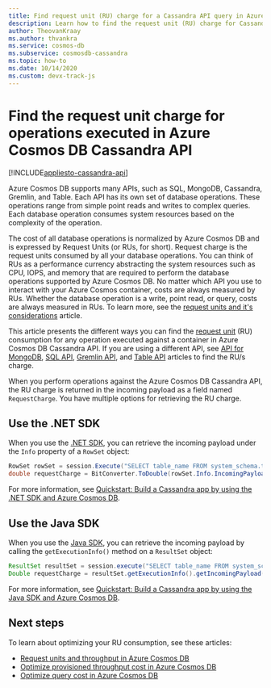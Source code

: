```yaml
---
title: Find request unit (RU) charge for a Cassandra API query in Azure Cosmos DB
description: Learn how to find the request unit (RU) charge for Cassandra queries executed against an Azure Cosmos container. You can use the Azure portal, .NET and Java drivers to find the RU charge. 
author: TheovanKraay
ms.author: thvankra
ms.service: cosmos-db
ms.subservice: cosmosdb-cassandra
ms.topic: how-to
ms.date: 10/14/2020
ms.custom: devx-track-js
---
```

# Find the request unit charge for operations executed in Azure Cosmos DB Cassandra API
[!INCLUDE[appliesto-cassandra-api](../includes/appliesto-cassandra-api.md)]

Azure Cosmos DB supports many APIs, such as SQL, MongoDB, Cassandra, Gremlin, and Table. Each API has its own set of database operations. These operations range from simple point reads and writes to complex queries. Each database operation consumes system resources based on the complexity of the operation.

The cost of all database operations is normalized by Azure Cosmos DB and is expressed by Request Units (or RUs, for short). Request charge is the request units consumed by all your database operations. You can think of RUs as a performance currency abstracting the system resources such as CPU, IOPS, and memory that are required to perform the database operations supported by Azure Cosmos DB. No matter which API you use to interact with your Azure Cosmos container, costs are always measured by RUs. Whether the database operation is a write, point read, or query, costs are always measured in RUs. To learn more, see the [request units and it's considerations](../request-units.md) article.

This article presents the different ways you can find the [request unit](../request-units.md) (RU) consumption for any operation executed against a container in Azure Cosmos DB Cassandra API. If you are using a different API, see [API for MongoDB](../mongodb/find-request-unit-charge-mongodb.md), [SQL API](../find-request-unit-charge.md), [Gremlin API](../find-request-unit-charge-gremlin.md), and [Table API](../table/find-request-unit-charge.md) articles to find the RU/s charge.

When you perform operations against the Azure Cosmos DB Cassandra API, the RU charge is returned in the incoming payload as a field named `RequestCharge`. You have multiple options for retrieving the RU charge.

## Use the .NET SDK

When you use the [.NET SDK](https://www.nuget.org/packages/CassandraCSharpDriver/), you can retrieve the incoming payload under the `Info` property of a `RowSet` object:

```csharp
RowSet rowSet = session.Execute("SELECT table_name FROM system_schema.tables;");
double requestCharge = BitConverter.ToDouble(rowSet.Info.IncomingPayload["RequestCharge"].Reverse().ToArray(), 0);
```

For more information, see [Quickstart: Build a Cassandra app by using the .NET SDK and Azure Cosmos DB](manage-data-dotnet.md).

## Use the Java SDK

When you use the [Java SDK](https://mvnrepository.com/artifact/com.datastax.cassandra/cassandra-driver-core), you can retrieve the incoming payload by calling the `getExecutionInfo()` method on a `ResultSet` object:

```java
ResultSet resultSet = session.execute("SELECT table_name FROM system_schema.tables;");
Double requestCharge = resultSet.getExecutionInfo().getIncomingPayload().get("RequestCharge").getDouble();
```

For more information, see [Quickstart: Build a Cassandra app by using the Java SDK and Azure Cosmos DB](manage-data-java.md).

## Next steps

To learn about optimizing your RU consumption, see these articles:

* [Request units and throughput in Azure Cosmos DB](../request-units.md)
* [Optimize provisioned throughput cost in Azure Cosmos DB](../optimize-cost-throughput.md)
* [Optimize query cost in Azure Cosmos DB](../optimize-cost-reads-writes.md)